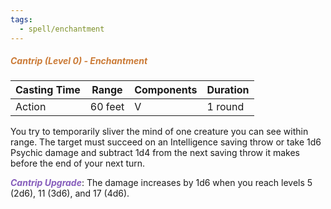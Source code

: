 ```yaml
---
tags:
  - spell/enchantment
---
```

##### *<span style="color:rgb(203, 123, 55)">Cantrip (Level 0) - Enchantment</span>*

| Casting Time | Range   | Components | Duration |
| ------------ | ------- | ---------- | -------- |
| Action       | 60 feet | V          | 1 round  |


You try to temporarily sliver the mind of one creature you can see within range. The target must succeed on an Intelligence saving throw or take 1d6 Psychic damage and subtract 1d4 from the next saving throw it makes before the end of your next turn.  

**<span style="color:rgb(134, 93, 187)">_Cantrip Upgrade_</span>**: The damage increases by 1d6 when you reach levels 5 (2d6), 11 (3d6), and 17 (4d6).